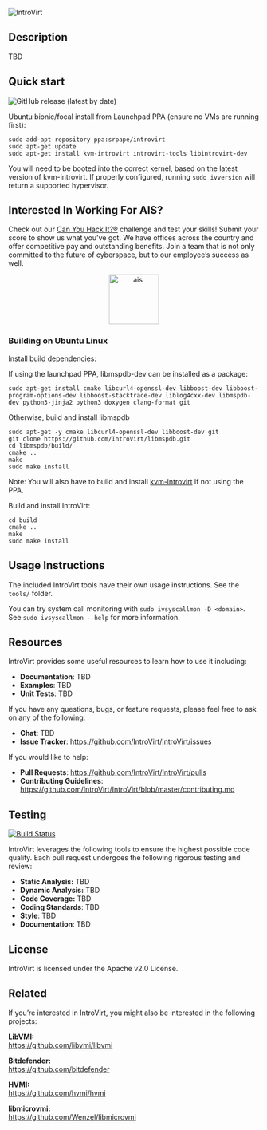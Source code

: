 ![IntroVirt](https://github.com/IntroVirt/IntroVirt/raw/main/.github/images/logo.png)

## Description
TBD

## **Quick start**
![GitHub release (latest by date)](https://img.shields.io/github/v/release/IntroVirt/IntroVirt?color=brightgreen)

Ubuntu bionic/focal install from Launchpad PPA (ensure no VMs are running first):
```
sudo add-apt-repository ppa:srpape/introvirt
sudo apt-get update
sudo apt-get install kvm-introvirt introvirt-tools libintrovirt-dev
```

You will need to be booted into the correct kernel, based on the latest version of kvm-introvirt.
If properly configured, running `sudo ivversion` will return a supported hypervisor.

## Interested In Working For AIS?
Check out our [Can You Hack It?®](https://www.canyouhackit.com) challenge and test your skills! Submit your score to show us what you’ve got. We have offices across the country and offer competitive pay and outstanding benefits. Join a team that is not only committed to the future of cyberspace, but to our employee’s success as well.

<p align="center">
  <a href="https://www.ainfosec.com/">
    <img src="https://github.com/IntroVirt/IntroVirt/raw/main/.github/images/ais.png" alt="ais" height="100" />
  </a>
</p>

### **Building on Ubuntu Linux**

Install build dependencies:

If using the launchpad PPA, libmspdb-dev can be installed as a package:
```
sudo apt-get install cmake libcurl4-openssl-dev libboost-dev libboost-program-options-dev libboost-stacktrace-dev liblog4cxx-dev libmspdb-dev python3-jinja2 python3 doxygen clang-format git
```

Otherwise, build and install libmspdb
```
sudo apt-get -y cmake libcurl4-openssl-dev libboost-dev git
git clone https://github.com/IntroVirt/libmspdb.git
cd libmspdb/build/
cmake ..
make
sudo make install
```
Note: You will also have to build and install [kvm-introvirt](https://github.com/IntroVirt/kvm-introvirt/) if not using the PPA.

Build and install IntroVirt:
```
cd build
cmake ..
make
sudo make install
```

## Usage Instructions
The included IntroVirt tools have their own usage instructions. See the `tools/` folder.

You can try system call monitoring with `sudo ivsyscallmon -D <domain>`. See `sudo ivsyscallmon --help` for more information.

## **Resources**
IntroVirt provides some useful resources to learn how to use it including:
-   **Documentation**: TBD
-   **Examples**: TBD
-   **Unit Tests**: TBD

If you have any questions, bugs, or feature requests, please feel free to ask on any of the following:
-   **Chat**: TBD
-   **Issue Tracker**: <https://github.com/IntroVirt/IntroVirt/issues>

If you would like to help:
-   **Pull Requests**: <https://github.com/IntroVirt/IntroVirt/pulls>
-   **Contributing Guidelines**: <https://github.com/IntroVirt/IntroVirt/blob/master/contributing.md>

## **Testing**
[![Build Status](https://img.shields.io/endpoint.svg?url=https%3A%2F%2Factions-badge.atrox.dev%2FIntroVirt%2FIntroVirt%2Fbadge&style=flat)](https://actions-badge.atrox.dev/IntroVirt/IntroVirt/goto)

IntroVirt leverages the following tools to ensure the highest possible code quality. Each pull request undergoes the following rigorous testing and review:
-   **Static Analysis:** TBD
-   **Dynamic Analysis:** TBD
-   **Code Coverage:** TBD
-   **Coding Standards**: TBD
-   **Style**: TBD
-   **Documentation**: TBD

## License
IntroVirt is licensed under the Apache v2.0 License.

## Related
If you’re interested in IntroVirt, you might also be interested in the
following projects:

**LibVMI:** <br>
https://github.com/libvmi/libvmi

**Bitdefender:**  <br>
https://github.com/bitdefender

**HVMI:**  <br>
https://github.com/hvmi/hvmi

**libmicrovmi:**  <br>
https://github.com/Wenzel/libmicrovmi
